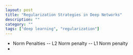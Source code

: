 ```yaml
---
layout: post
title: "Regularization Strategies in Deep Networks"
description: ""
category: ""
tags: ["deep learning", "regularization"]
---
```


- Norm Penalties
-- L2 Norm penalty
-- L1 Norm penalty
-